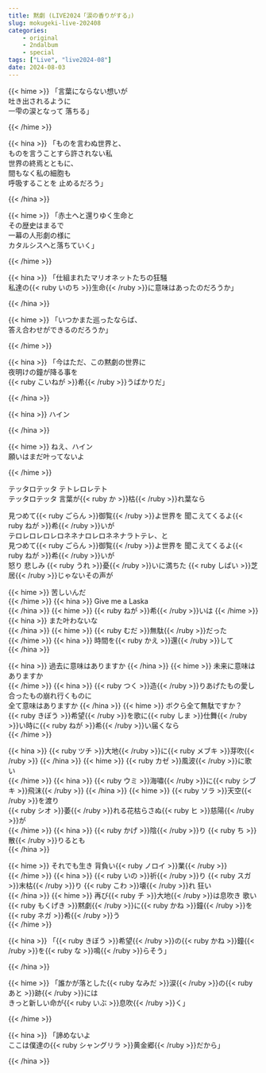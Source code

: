 ```yaml
---
title: 黙劇 (LIVE2024「涙の香りがする」)
slug: mokugeki-live-202408
categories:
    - original
    - 2ndalbum
    - special
tags: ["Live", "live2024-08"]
date: 2024-08-03
---
```


{{< hime >}}
「言葉にならない想いが  
吐き出されるように  
一雫の涙となって 落ちる」

{{< /hime >}}

{{< hina >}}
「ものを言わぬ世界と、  
ものを言うことすら許されない私  
世界の終焉とともに、  
間もなく私の細胞も  
呼吸することを 止めるだろう」

{{< /hina >}}

{{< hime >}}
「赤土へと還りゆく生命と  
その歴史はまるで  
一幕の人形劇の様に  
カタルシスへと落ちていく」

{{< /hime >}}

{{< hina >}}
「仕組まれたマリオネットたちの狂騒  
私達の{{< ruby いのち >}}生命{{< /ruby >}}に意味はあったのだろうか」

{{< /hina >}}

{{< hime >}}
「いつかまた巡ったならば、  
答え合わせができるのだろうか」

{{< /hime >}}

{{< hina >}}
「今はただ、この黙劇の世界に  
夜明けの鐘が降る事を  
{{< ruby こいねが >}}希{{< /ruby >}}うばかりだ」  

{{< /hina >}}

{{< hina >}}
ハイン  

{{< /hina >}}

{{< hime >}}
ねえ、ハイン  
願いはまだ叶ってないよ

{{< /hime >}}

テッタロテッタ テトレロレテト  
テッタロテッタ 言葉が{{< ruby か >}}枯{{< /ruby >}}れ葉なら  

見つめて{{< ruby ごらん >}}御覧{{< /ruby >}}よ世界を 聞こえてくるよ{{< ruby ねが >}}希{{< /ruby >}}いが  
テロレロレロレロネネナロレロネネナラトテレ、と  
見つめて{{< ruby ごらん >}}御覧{{< /ruby >}}よ世界を 聞こえてくるよ{{< ruby ねが >}}希{{< /ruby >}}いが  
怒り 悲しみ {{< ruby うれ >}}憂{{< /ruby >}}いに満ちた {{< ruby しばい >}}芝居{{< /ruby >}}じゃないその声が  

{{< hime >}}
苦しいんだ  
{{< /hime >}}
{{< hina >}}
Give me a Laska  
{{< /hina >}}
{{< hime >}}
{{< ruby ねが >}}希{{< /ruby >}}いは 
{{< /hime >}}
{{< hina >}}
また叶わないな  
{{< /hina >}}
{{< hime >}}
{{< ruby むだ >}}無駄{{< /ruby >}}だった  
{{< /hime >}}
{{< hina >}}
時間を{{< ruby かえ >}}還{{< /ruby >}}して  
{{< /hina >}}

{{< hina >}}
過去に意味はありますか 
{{< /hina >}}
{{< hime >}}
未来に意味はありますか  
{{< /hime >}}
{{< hina >}}
{{< ruby つく >}}造{{< /ruby >}}りあげたもの愛し合ったもの崩れ行くものに  
全て意味はありますか 
{{< /hina >}}
{{< hime >}}
ボクら全て無駄ですか？  
{{< ruby きぼう >}}希望{{< /ruby >}}を歌に{{< ruby しま >}}仕舞{{< /ruby >}}い時に{{< ruby ねが >}}希{{< /ruby >}}い届くなら  
{{< /hime >}}


{{< hina >}}
{{< ruby ツチ >}}大地{{< /ruby >}}に{{< ruby メブキ >}}芽吹{{< /ruby >}} 
{{< /hina >}}
{{< hime >}}
{{< ruby カゼ >}}風波{{< /ruby >}}に歌い  
{{< /hime >}}
{{< hina >}}
{{< ruby ウミ >}}海嘯{{< /ruby >}}に{{< ruby シブキ >}}飛沫{{< /ruby >}} 
{{< /hina >}}
{{< hime >}}
{{< ruby ソラ >}}天空{{< /ruby >}}を渡り  
{{< ruby シオ >}}萎{{< /ruby >}}れる花枯らさぬ{{< ruby ヒ >}}慈陽{{< /ruby >}}が  
{{< /hime >}}
{{< hina >}}
{{< ruby かげ >}}陰{{< /ruby >}}り {{< ruby ち >}}散{{< /ruby >}}りるとも  
{{< /hina >}}

{{< hime >}}
それでも生き 背負い{{< ruby ノロイ >}}業{{< /ruby >}}  
{{< /hime >}}
{{< hina >}}
{{< ruby いの >}}祈{{< /ruby >}}り {{< ruby スガ >}}末枯{{< /ruby >}}り {{< ruby こわ >}}壊{{< /ruby >}}れ 狂い  
{{< /hina >}}
{{< hime >}}
再び{{< ruby チ >}}大地{{< /ruby >}}は息吹き 歌い  
{{< ruby もくげき >}}黙劇{{< /ruby >}}に{{< ruby かね >}}鐘{{< /ruby >}}を{{< ruby ネガ >}}希{{< /ruby >}}う  
{{< /hime >}}

{{< hina >}}
「{{< ruby きぼう >}}希望{{< /ruby >}}の{{< ruby かね >}}鐘{{< /ruby >}}を{{< ruby な >}}鳴{{< /ruby >}}らそう」

{{< /hina >}}

{{< hime >}}
「誰かが落とした{{< ruby なみだ >}}涙{{< /ruby >}}の{{< ruby あと >}}跡{{< /ruby >}}には  
きっと新しい命が{{< ruby いぶ >}}息吹{{< /ruby >}}く」

{{< /hime >}}

{{< hina >}}
「諦めないよ  
ここは僕達の{{< ruby シャングリラ >}}黄金郷{{< /ruby >}}だから」

{{< /hina >}}